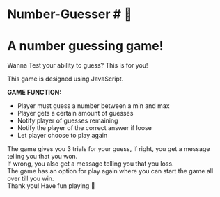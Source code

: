 # Number-Guesser # 🤔
<h1>A number guessing game!</h1>
<p>Wanna Test your ability to guess? This is for you!</p>

This game is designed using JavaScript.<br>

<b>GAME FUNCTION:</b>
- Player must guess a number between a min and max
- Player gets a certain amount of guesses
- Notify player of guesses remaining
- Notify the player of the correct answer if loose
- Let player choose to play again<br>

The game gives you 3 trials for your guess, if right, you get a message telling you that you won.<br>
If wrong, you also get a message telling you that you loss.<br>
The game has an option for play again where you can start the game all over till you win.<br>
Thank you! Have fun playing 🦖